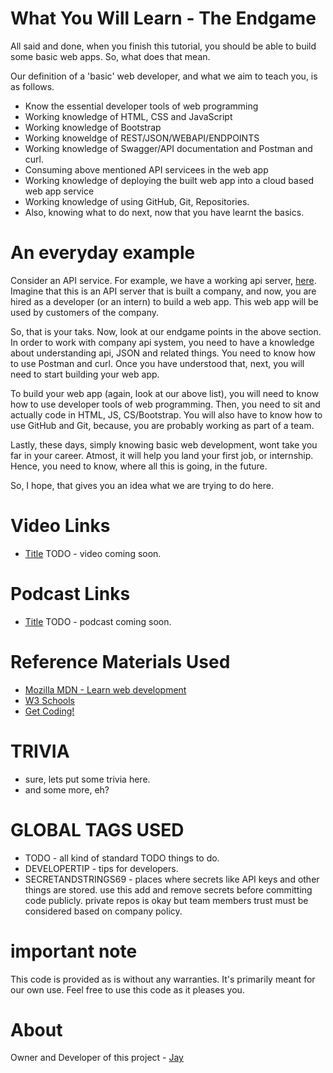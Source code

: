 # What You Will Learn - The Endgame

All said and done, when you finish this tutorial, you should be able to build some basic web apps. So, what does that mean.

Our definition of a 'basic' web developer, and what we aim to teach you, is as follows.

* Know the essential developer tools of web programming
* Working knowledge of HTML, CSS and JavaScript
* Working knowledge of Bootstrap
* Working knoweldge of REST/JSON/WEBAPI/ENDPOINTS
* Working knowledge of Swagger/API documentation and Postman and curl.
* Consuming above mentioned API servicees in the web app
* Working knowledge of deploying the built web app into a cloud based web app service
* Working knowledge of using GitHub, Git, Repositories.
* Also, knowing what to do next, now that you have learnt the basics.

# An everyday example

Consider an API service. For example, we have a working api server, [here](https://github.com/Jay-study-nildana/ProjectWTPublicRepos/tree/master/ProjectCRUD). Imagine that this is an API server that is built a company, and now, you are hired as a developer (or an intern) to build a web app. This web app will be used by customers of the company. 

So, that is your taks. Now, look at our endgame points in the above section. In order to work with company api system, you need to have a knowledge about understanding api, JSON and related things. You need to know how to use Postman and curl. Once you have understood that, next, you will need to start building your web app. 

To build your web app (again, look at our above list), you will need to know how to use developer tools of web programming. Then, you need to sit and actually code in HTML, JS, CS/Bootstrap. You will also have to know how to use GitHub and Git, because, you are probably working as part of a team. 

Lastly, these days, simply knowing basic web development, wont take you far in your career. Atmost, it will help you land your first job, or internship. Hence, you need to know, where all this is going, in the future. 

So, I hope, that gives you an idea what we are trying to do here. 

# Video Links

* [Title](Link) TODO - video coming soon.

# Podcast Links

* [Title](Link) TODO - podcast coming soon.

# Reference Materials Used 

* [Mozilla MDN - Learn web development](https://developer.mozilla.org/en-US/docs/Learn)
* [W3 Schools](https://www.w3schools.com)
* [Get Coding!](https://getcodingkids.com/missions/)


# TRIVIA 

* sure, lets put some trivia here.
* and some more, eh?

# GLOBAL TAGS USED

* TODO - all kind of standard TODO things to do. 
* DEVELOPERTIP - tips for developers.
* SECRETANDSTRINGS69 - places where secrets like API keys and other things are stored. use this add and remove secrets before committing code publicly. private repos is okay but team members trust must be considered based on company policy. 

# important note 

This code is provided as is without any warranties. It's primarily meant for our own use. Feel free to use this code as it pleases you.

# About

Owner and Developer of this project - [Jay](http://thechalakas.com)